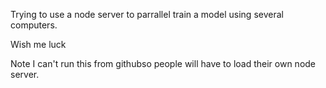 Trying to use a node server to parrallel train a model using several computers.

Wish me luck 


Note I can't run this from githubso people will have to load their own node server.




